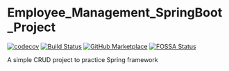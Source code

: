 # Employee_Management_SpringBoot_Project

[![codecov](https://codecov.io/gh/NinjaKame/Employee_Management_SpringBoot_Project/branch/master/graph/badge.svg?token=MZOR2B7SAM)](https://codecov.io/gh/NinjaKame/Employee_Management_SpringBoot_Project)
[![Build Status](https://app.travis-ci.com/NinjaKame/Employee_Management_SpringBoot_Project.svg?branch=master)](https://app.travis-ci.com/NinjaKame/Employee_Management_SpringBoot_Project)
[![GitHub Marketplace](https://img.shields.io/badge/Marketplace-v2-undefined.svg?logo=github&logoColor=white&style=flat)](https://github.com/marketplace/actions/codecov)
[![FOSSA Status](https://app.fossa.com/api/projects/git%2Bgithub.com%2FNinjaKame%2FEmployee_Management_SpringBoot_Project.svg?type=shield)](https://app.fossa.com/projects/git%2Bgithub.com%2FNinjaKame%2FEmployee_Management_SpringBoot_Project?ref=badge_shield)

A simple CRUD project to practice Spring framework

